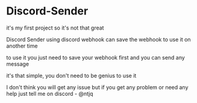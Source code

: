 # Discord-Sender
it's my first project so it's not that great

Discord Sender using discord webhook
can save the webhook to use it on another time 

to use it you just need to save your webhook first and you can send any message

it's that simple, you don't need to be genius to use it 

I don't think you will get any issue but if you get any problem or need any
help just tell me on discord - @ntjq
